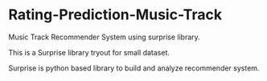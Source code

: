 # Rating-Prediction-Music-Track
Music Track Recommender System using surprise library.

This is a Surprise library tryout for small dataset.

Surprise is python based library to build and analyze recommender system.

